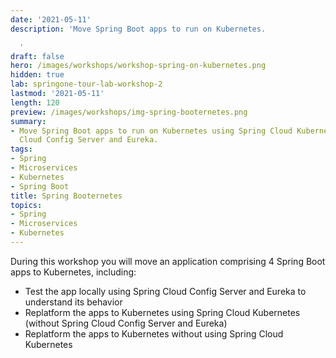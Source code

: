 ```yaml
---
date: '2021-05-11'
description: 'Move Spring Boot apps to run on Kubernetes.

  '
draft: false
hero: /images/workshops/workshop-spring-on-kubernetes.png
hidden: true
lab: springone-tour-lab-workshop-2
lastmod: '2021-05-11'
length: 120
preview: /images/workshops/img-spring-booternetes.png
summary:
- Move Spring Boot apps to run on Kubernetes using Spring Cloud Kubernetes or Spring
  Cloud Config Server and Eureka.
tags:
- Spring
- Microservices
- Kubernetes
- Spring Boot
title: Spring Booternetes
topics:
- Spring
- Microservices
- Kubernetes
---
```


During this workshop you will move an application comprising 4 Spring Boot apps to Kubernetes, including:

- Test the app locally using Spring Cloud Config Server and Eureka to understand its behavior
- Replatform the apps to Kubernetes using Spring Cloud Kubernetes (without Spring Cloud Config Server and Eureka)
- Replatform the apps to Kubernetes without using Spring Cloud Kubernetes